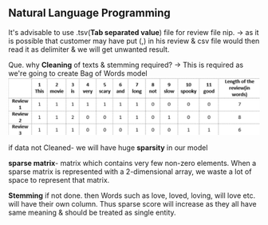 ## Natural Language Programming

It's advisable to use .tsv(**Tab separated value**) file for review file nip.
-> as it is possible that customer may have put (,) in his review
& csv file would then read it as delimiter & we will get unwanted result.

Que. why **Cleaning** of texts & stemming required?
-> This is required as we're going to create Bag of Words model
![enter image description here](https://github.com/DevMAdi/NLP/blob/master/BoWBag-of-Words-model.PNG?raw=true)

if data not Cleaned- we will have huge **sparsity** in our model

**sparse matrix**- matrix which contains very few non-zero elements. When a sparse matrix is represented with a 2-dimensional array, we waste a lot of space to represent that matrix.

**Stemming** if not done. then Words such as love, loved, loving, will love etc. will have their own column. Thus sparse score will increase as they all have same meaning & should be treated as single entity.
